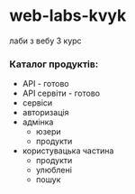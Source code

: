 # web-labs-kvyk
лаби з вебу 3 курс

### Каталог продуктів:
- API - готово
- API сервіти - готово
- сервіси
- авторизація
- адмінка
  - юзери
  - продукти
- користувацька частина
  - продукти
  - улюблені
  - пошук
